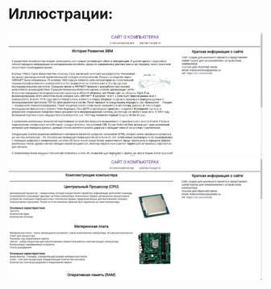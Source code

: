 # Иллюстрации:
![Image alt](https://github.com/Invide/SiteProject/raw/master/readme1.jpg)
![Image alt](https://github.com/Invide/SiteProject/raw/master/readme2.jpg)
